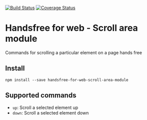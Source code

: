 [![Build Status](https://travis-ci.com/leekevinyg/handsfree-for-web-scroll-area-module.svg?branch=master)](hhttps://travis-ci.com/leekevinyg/handsfree-for-web-scroll-area-module/) [![Coverage Status](https://coveralls.io/repos/github/sljavi/handsfree-for-web-zoom-module/badge.svg?branch=master)](https://coveralls.io/github/sljavi/handsfree-for-web-zoom-module?branch=master)

# Handsfree for web - Scroll area module

Commands for scrolling a particular element on a page hands free

## Install

```
npm install --save handsfree-for-web-scroll-area-module
```

## Supported commands
  - `up`: Scroll a selected element up
  - `down`: Scroll a selected element down
